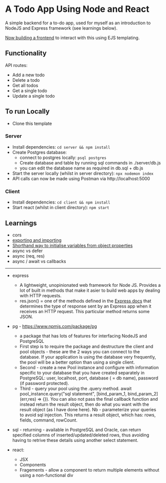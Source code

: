 # A Todo App Using Node and React 

A simple backend for a to-do app, used for myself as an introduction to NodeJS and Express framework (see learnings below).

[Now building a frontend](https://github.com/Will-Helliwell/node_ejs_todo) to interact with this using EJS templating.

## Functionality

API routes:
- Add a new todo
- Delete a todo
- Get all todos
- Get a single todo
- Update a single todo

## To run Locally

- Clone this template

### Server
- Install dependencies: `cd server && npm install`
- Create Postgres database:
  - connect to postgres locally: `psql postgres`
  - Create database and table by running sql commands in ./server/db.js
  - you can edit the database name as required in db.sql + db.js
- Start the server locally (whilst in server directory): `npx nodemon index`
- API calls can now be made using Postman via http://localhost:5000

### Client

- Install dependencies: `cd client && npm install`
- Start react (whilst in client directory): `npm start`


## Learnings

- cors
- [exporting and importing](https://www.sitepoint.com/understanding-module-exports-exports-node-js/)
- [Shorthand way to initialise variables from object properties](https://stackoverflow.com/questions/33798717/javascript-es6-const-with-curly-braces)
- async vs defer
- async (req, res)
- async / await vs callbacks
-----
- express
  - A lightweight, unopinionated web framework for Node JS. Provides a lot of built in methods that make it asier to build web apps by dealing with HTTP requests.
  - res.json() = one of the methods defined in the [Express docs](https://expressjs.com/en/api.html#res.json) that determines the type of response sent by an Express app when it receives an HTTP request. This particular method returns some JSON.
- pg - https://www.npmjs.com/package/pg
  - a package that has lots of features for interfacing NodeJS and PostgreSQL
  - First step is to require the package and destructure the client and pool objects - these are the 2 ways you can connect to the database. If your application is using the database very frequently, the pool will be a better option than using a single client. 
  - Second - create a new Pool instance and configure with information specific to your database that you have created separately in PostgreSQL: user, localhost, port, database ( = db name), password (if password protected).
  - Third - query your pool using the .query method. await pool_instance.query("sql statement", [bind_param_1, bind_param_2] (err,res) => {}). You can also not pass the final callback function and instead return the result object, then do what you want with the result object (as I have done here). Nb - parameterize your queries to avoid sql injection. This returns a result object, which has: rows, fields, command, rowCount.



- sql - returning - available in PostgreSQL and Oracle, can return specified columns of inserted/updated/deleted rows, thus avoiding having to retrive these details using another select statement.
- react:
  - JSX
  - Components
  - Fragements - allow a component to return multiple elements without using a non-functional div
